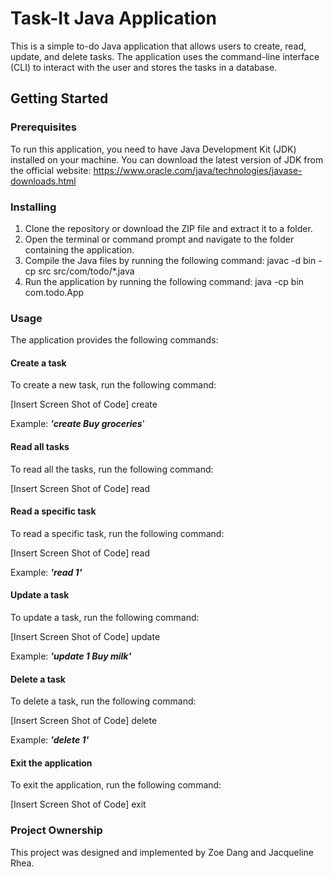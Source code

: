 #  Task-It Java Application

This is a simple to-do Java application that allows users to create, read, update, and delete tasks. The application uses the command-line interface (CLI) to interact with the user and stores the tasks in a database.

## Getting Started

### Prerequisites

To run this application, you need to have Java Development Kit (JDK) installed on your machine. You can download the latest version of JDK from the official website: https://www.oracle.com/java/technologies/javase-downloads.html

### Installing

1. Clone the repository or download the ZIP file and extract it to a folder.
2. Open the terminal or command prompt and navigate to the folder containing the application.
3. Compile the Java files by running the following command: javac -d bin -cp src src/com/todo/*.java
4. Run the application by running the following command: java -cp bin com.todo.App

### Usage

The application provides the following commands:

#### Create a task

To create a new task, run the following command:

[Insert Screen Shot of Code] create <task description>

Example: **_****'create Buy groceries****_**'

#### Read all tasks

To read all the tasks, run the following command:

[Insert Screen Shot of Code] read

#### Read a specific task

To read a specific task, run the following command:

[Insert Screen Shot of Code] read <task id>

Example: **_'read 1'_**

#### Update a task

To update a task, run the following command:

[Insert Screen Shot of Code] update <task id> <new task description>

Example: **_'update 1 Buy milk'_**

#### Delete a task

To delete a task, run the following command:

[Insert Screen Shot of Code] delete <task id>

Example: **_'delete 1'_**

#### Exit the application

To exit the application, run the following command:

[Insert Screen Shot of Code] exit

### Project Ownership

This project was designed and implemented by Zoe Dang and Jacqueline Rhea.